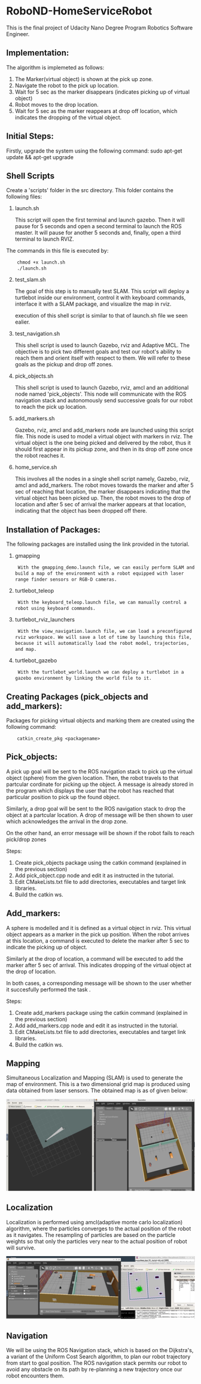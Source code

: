 # RoboND-HomeServiceRobot
This is the final project of Udacity Nano Degree Program Robotics Software Engineer. 

## Implementation:

The algorithm is implemeted as follows:

 1. The Marker(virtual object) is shown at the pick up zone.
 2. Navigate the robot to the pick up location.
 3. Wait for 5 sec as the marker disappears (indicates picking up of virtual object) 
 4. Robot moves to the drop location.
 5. Wait for 5 sec as the marker reappears at drop off location, which indicates the dropping of the virtual object.

## Initial Steps:

Firstly, upgrade the system using the following command:
	sudo apt-get update && apt-get upgrade
    
## Shell Scripts
   Create a 'scripts' folder in the src directory. This folder contains the following files:
   
  
   1. launch.sh
   
         This script will open the first terminal and launch gazebo. Then it will pause for 5 seconds and open a second terminal to launch the ROS master. It will pause for another 5 seconds and, finally, open a third terminal to launch RVIZ.


The commands in this file is executed by:

		chmod +x launch.sh
		./launch.sh
     
   2. test_slam.sh
   
         The goal of this step is to manually test SLAM. This script will deploy a turtlebot inside our environment, control it with keyboard commands, interface it with a SLAM package, and visualize the map in rviz.
          
         execution of this shell script is similar to that of launch.sh file we seen ealier.
    
   3. test_navigation.sh
   
         This shell script is used to launch Gazebo, rviz and Adaptive MCL. The objective is to pick two different goals and test our robot's ability to reach them and orient itself with respect to them. We will refer to these goals as the pickup and drop off zones. 
            
   4. pick_objects.sh
   
         This shell script is used to launch Gazebo, rviz, amcl and an additional node named 'pick_objects'. This node will communicate with the ROS navigation stack and autonomously send successive goals for our robot to reach the pick up location.            
     
   5. add_markers.sh
   
         Gazebo, rviz, amcl and add_markers node are launched using this script file. This node is used to model a virtual object with markers in rviz. The virtual object is the one being picked and delivered by the robot, thus it should first appear in its pickup zone, and then in its drop off zone once the robot reaches it.
            
   6. home_service.sh
   
         This involves all the nodes in a single shell script namely, Gazebo, rviz, amcl and add_markers. The robot moves towards the marker and after 5 sec of reaching that location, the marker disappears indicating that the virtual object has been picked up. Then, the robot moves to the drop of location and after 5 sec of arrival the marker appears at that location, indicating that the object has been dropped off there.
            
                       
## Installation of Packages:

The following packages are installed using the link provided in the tutorial.


   1. gmapping
   
           With the gmapping_demo.launch file, we can easily perform SLAM and build a map of the environment with a robot equipped with laser range finder sensors or RGB-D cameras.
           
   2. turtlebot_teleop
   
           With the keyboard_teleop.launch file, we can manually control a robot using keyboard commands.
           
   3. turtlebot_rviz_launchers
   
           With the view_navigation.launch file, we can load a preconfigured rviz workspace. We will save a lot of time by launching this file, because it will automatically load the robot model, trajectories, and map.
           
   4. turtlebot_gazebo
   
           With the turtlebot_world.launch we can deploy a turtlebot in a gazebo environment by linking the world file to it.

## Creating Packages (pick_objects and add_markers):

Packages for picking virtual objects and marking them are created using the following command:

		catkin_create_pkg <packagename>

## Pick_objects:
   
   A pick up goal will be sent to the ROS navigation stack to pick up the virtual object (sphere) from the given location. Then, the robot travels to that partcular cordinate for picking up the object. A message is already stored in the program which displays the user that the robot has reached that particular position to pick up the found object.
   
   Similarly, a drop goal will be sent to the ROS navigation stack to drop the object at a partcular location. A drop of message will be then shown to user which acknowledges the arrival in the drop zone.
   
   On the other hand, an error message will be shown if the robot fails to reach pick/drop zones  

Steps:
 1. Create pick_objects package using the catkin command (explained in the previous section)
 2. Add pick_object.cpp node and edit it as instructed in the tutorial.
 3. Edit CMakeLists.txt file to add directories, executables and target link libraries.
 4. Build the catkin ws.
 
 ## Add_markers:
 
   A sphere is modelled and it is defined as a virtual object in rviz. This virtual object appears as a marker in the pick up position. When the robot arrives at this location, a command is executed to delete the marker after 5 sec to indicate the picking up of object.
   
   Similarly at the drop of location, a command will be executed to add the marker after 5 sec of arrival. This indicates dropping of the virtual object at the drop of location.
   
   In both cases, a corresponding message will be shown to the user whether it succesfully performed the task . 
 
 Steps:
 1. Create add_markers package using the catkin command (explained in the previous section)
 2. Add add_markers.cpp node and edit it as instructed in the tutorial.
 3. Edit CMakeLists.txt file to add directories, executables and target link libraries.
 4. Build the catkin ws.
 
 
## Mapping

   Simultaneous Localization and Mapping (SLAM) is used to generate the map of environment. This is a two dimensional grid map is produced using data obtained from laser sensors. The obtained map is as of given below:

![alt text](images/mapping.JPG)
       
        
## Localization
        
       
  Localization is performed using amcl(adaptive monte carlo localization) algorithm, where the particles converges to the actual position of the robot as it navigates. The resampling of particles are based on the particle weights so that only the particles very near to the actual position of robot will survive.
 
 ![alt text](images/navigation.JPG)
  
## Navigation
        
   We will be using the ROS Navigation stack, which is based on the Dijkstra's, a variant of the Uniform Cost Search algorithm, to plan our robot trajectory from start to goal position. The ROS navigation stack permits our robot to avoid any obstacle on its path by re-planning a new trajectory once our robot encounters them. 
  
